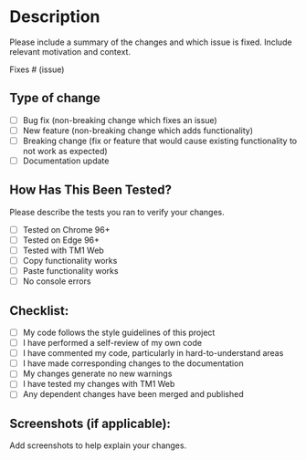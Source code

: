 # Description

Please include a summary of the changes and which issue is fixed. Include relevant motivation and context.

Fixes # (issue)

## Type of change

- [ ] Bug fix (non-breaking change which fixes an issue)
- [ ] New feature (non-breaking change which adds functionality)
- [ ] Breaking change (fix or feature that would cause existing functionality to not work as expected)
- [ ] Documentation update

## How Has This Been Tested?

Please describe the tests you ran to verify your changes.

- [ ] Tested on Chrome 96+
- [ ] Tested on Edge 96+
- [ ] Tested with TM1 Web
- [ ] Copy functionality works
- [ ] Paste functionality works
- [ ] No console errors

## Checklist:

- [ ] My code follows the style guidelines of this project
- [ ] I have performed a self-review of my own code
- [ ] I have commented my code, particularly in hard-to-understand areas
- [ ] I have made corresponding changes to the documentation
- [ ] My changes generate no new warnings
- [ ] I have tested my changes with TM1 Web
- [ ] Any dependent changes have been merged and published

## Screenshots (if applicable):

Add screenshots to help explain your changes.

